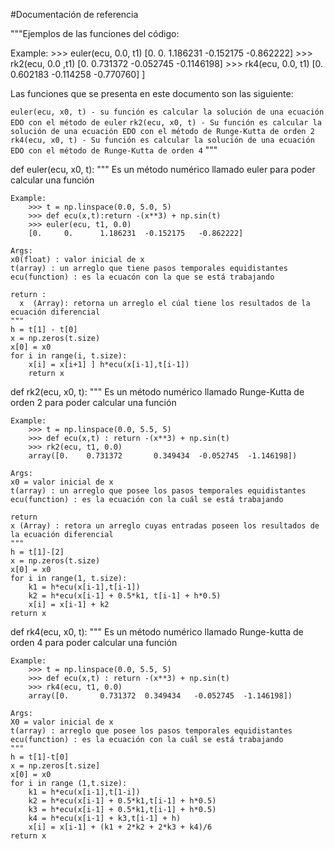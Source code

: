 #Documentación de referencia

"""Ejemplos de las funciones del código:

Example:
    >>> euler(ecu, 0.0, t1)
    [0.     0.  1.186231   -0.152175    -0.862222]
    >>> rk2(ecu, 0.0 ,t1)
    [0.     0.731372       -0.052745    -0.1146198]
    >>> rk4(ecu, 0.0, t1)
    [0.     0.602183       -0.114258    -0.770760]           ]

Las funciones que se presenta en este documento son las siguiente:

`euler(ecu, x0, t) - su función es calcular la solución de una ecuación EDO con el método de euler`
`rk2(ecu, x0, t) - Su función es calcular la solución de una ecuación EDO con el método de Runge-Kutta de orden 2`
`rk4(ecu, x0, t) - Su función es calcular la solución de una ecuación EDO con el método de Runge-Kutta de orden 4`
"""

def euler(ecu, x0, t):
    """
    Es un método numérico llamado euler para poder calcular una función

    Example:
        >>> t = np.linspace(0.0, 5.0, 5)
        >>> def ecu(x,t):return -(x**3) + np.sin(t)
        >>> euler(ecu, t1, 0.0)
        [0.     0.      1.186231  -0.152175   -0.862222]

    Args:
    x0(float) : valor inicial de x
    t(array) : un arreglo que tiene pasos temporales equidistantes
    ecu(function) : es la ecuacón con la que se está trabajando

    return :
      x  (Array): retorna un arreglo el cúal tiene los resultados de la ecuación diferencial
    """
    h = t[1] - t[0]
    x = np.zeros(t.size)
    x[0] = x0
    for i in range(i, t.size):
        x[i] = x[i+1] ] h*ecu(x[i-1],t[i-1])
        return x

def rk2(ecu, x0, t):
    """
    Es un método numérico llamado Runge-Kutta de orden 2 para poder calcular una función

    Example:
        >>> t = np.linspace(0.0, 5.5, 5)
        >>> def ecu(x,t) : return -(x**3) + np.sin(t)
        >>> rk2(ecu, t1, 0.0)
        array([0.    0.731372       0.349434  -0.052745  -1.146198])

    Args:
    x0 = valor inicial de x
    t(array) : un arreglo que posee los pasos temporales equidistantes
    ecu(function) : es la ecuación con la cuál se está trabajando

    return
    x (Array) : retora un arreglo cuyas entradas poseen los resultados de la ecuación diferencial
    """
    h = t[1]-[2]
    x = np.zeros(t.size)
    x[0] = x0
    for i in range(1, t.size):
        k1 = h*ecu(x[i-1],t[i-1])
        k2 = h*ecu(x[i-1] + 0.5*k1, t[i-1] + h*0.5)
        x[i] = x[i-1] + k2
    return x

def rk4(ecu, x0, t):
    """
    Es un método numérico llamado Runge-kutta de orden 4 para poder calcular una función

    Example:
        >>> t = np.linspace(0.0, 5.5, 5)
        >>> def ecu(x,t) : return -(x**3) + np.sin(t)
        >>> rk4(ecu, t1, 0.0)
        array([0.       0.731372  0.349434   -0.052745  -1.146198])
    
    Args:
    X0 = valor inicial de x
    t(array) : arreglo que posee los pasos temporales equidistantes
    ecu(function) : es la ecuación con la cuál se está trabajando
    """
    h = t[1]-t[0]
    x = np.zeros[t.size]
    x[0] = x0
    for i in range (1,t.size):
        k1 = h*ecu(x[i-1],t[1-i])
        k2 = h*ecu(x[i-1] + 0.5*k1,t[i-1] + h*0.5)
        k3 = h*ecu(x[i-1] + 0.5*k1,t[i-1] + h*0.5)
        k4 = h*ecu(x[i-1] + k3,t[i-1] + h)
        x[i] = x[i-1] + (k1 + 2*k2 + 2*k3 + k4)/6
    return x


